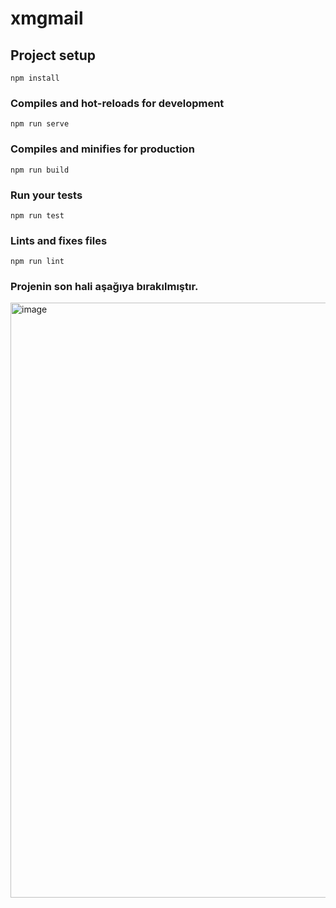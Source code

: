 # xmgmail

## Project setup
```
npm install
```

### Compiles and hot-reloads for development
```
npm run serve
```

### Compiles and minifies for production
```
npm run build
```

### Run your tests
```
npm run test
```

### Lints and fixes files
```
npm run lint
```
### Projenin son hali aşağıya bırakılmıştır.
<img width="1895" height="952" alt="image" src="https://github.com/user-attachments/assets/f56664a2-6fa5-425d-bad5-32bc11742218" />
